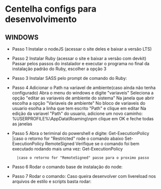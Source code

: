 # Centelha configs para desenvolvimento

## WINDOWS
- Passo 1
    Instalar o nodeJS (acessar o site deles e baixar a versão LTS)
- Passo 2
    Instalar Ruby (acessar o site e baixar a versão com devkit)
        Passar pelos passos do instalador e executar o programa no final da instalação padrão do Ruby, escolher a opção 3
- Passo 3
    Instalar SASS pelo prompt de comando do Ruby:
        <gem install sass>
- Passo 4
    Adicionar o Path na variavel de ambiente(caso ainda não tenha configurado)
    Abra o menu do windows e digite "variaveis"
    Seleciona a opção "editar as variaveis de ambiente do sistema"
    Na janela que abrir escolha a opção "Variaveis de ambiente"
    No bloco de variaveis do usuario esolha a linha que tem escrito "Path" e clique em editar
    Na edição da variavel "Path" do usuario, adicione um novo caminho:
        %USERPROFILE%\AppData\Roaming\npm
    clique em OK e feche todas as janelas
- Passo 5
    Abra o teriminal do powershell e digite:
        Get-ExecutionPolicy 
        |caso o retorno for "Restricted" rode o comando abaixo
            Set-ExecutionPolicy RemoteSigned
            Verifique se o comando foi bem executado rodando mais uma vez:
            Get-ExecutionPolicy 

        |caso o retorno for "RemoteSigned" passe para o proximo passo
- Passo 6
    Rodar o comando base de instalação do node:
        <npm install>
- Passo 7
    Rodar o comando:
        <grunt>
    Caso queira desenvolver com livereload nos arquivos de estilo e scripts basta rodar:
        <grunt watch>